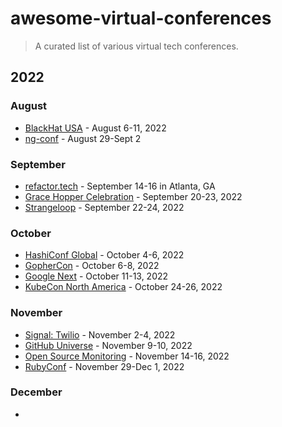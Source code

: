 # awesome-virtual-conferences

> A curated list of various virtual tech conferences.


## 2022

### August
 - [BlackHat USA](https://www.blackhat.com/us-22/) - August 6-11, 2022 
 - [ng-conf](https://2022.ng-conf.org/) - August 29-Sept 2

### September
 - [refactor.tech]() - September 14-16 in Atlanta, GA
 - [Grace Hopper Celebration](https://www.gracehoppercelebration.com/?utm_source=Website&utm_medium=linkedin&utm_campaign=website-reg-bizz) - September 20-23, 2022
 - [Strangeloop](https://thestrangeloop.com/) - September 22-24, 2022

### October
 - [HashiConf Global](https://hashiconf.com/global/) - October 4-6, 2022
 - [GopherCon](https://www.gophercon.com/) - October 6-8, 2022
 - [Google Next](https://cloud.withgoogle.com/next) - October 11-13, 2022
 - [KubeCon North America](https://events.linuxfoundation.org/kubecon-cloudnativecon-north-america/) - October 24-26, 2022

### November
 - [Signal: Twilio](https://www.signal2022.com/twilio) - November 2-4, 2022
 - [GitHub Universe](https://www.githubuniverse.com/) - November 9-10, 2022 
 - [Open Source Monitoring](https://osmc.de/) - November 14-16, 2022
 - [RubyConf](https://rubyconf.org/) - November 29-Dec 1, 2022

### December
 - 
